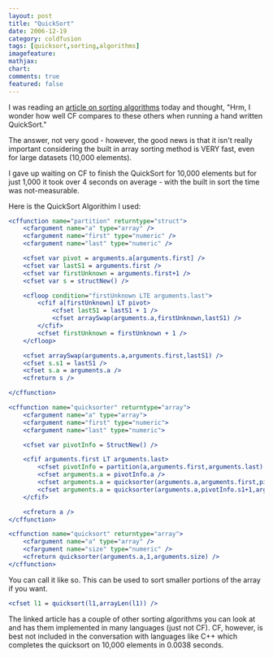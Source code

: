 ```yaml
---
layout: post
title: "QuickSort"
date: 2006-12-19
category: coldfusion
tags: [quicksort,sorting,algorithms]
imagefeature:
mathjax:
chart:
comments: true
featured: false
---
```

I was reading an [article on sorting algorithms](http://yagni.com/combsort/)
today and thought, "Hrm, I wonder how well CF compares to these others when
running a hand written QuickSort."

The answer, not very good - however, the good news is that it isn't really
important considering the built in array sorting method is VERY fast, even for
large datasets (10,000 elements).

I gave up waiting on CF to finish the QuickSort for 10,000 elements but for
just 1,000 it took over 4 seconds on average - with the built in sort the time
was not-measurable.

Here is the QuickSort Algorithim I used:


```cfc
<cffunction name="partition" returntype="struct">
	<cfargument name="a" type="array" />
	<cfargument name="first" type="numeric" />
	<cfargument name="last" type="numeric" />

	<cfset var pivot = arguments.a[arguments.first] />
	<cfset var lastS1 = arguments.first />
	<cfset var firstUnknown = arguments.first+1 />
	<cfset var s = structNew() />

	<cfloop condition="firstUnknown LTE arguments.last">
		<cfif a[firstUnknown] LT pivot>
			<cfset lastS1 = lastS1 + 1 />
			<cfset arraySwap(arguments.a,firstUnknown,lastS1) />
		</cfif>
		<cfset firstUnknown = firstUnknown + 1 />
	</cfloop>

	<cfset arraySwap(arguments.a,arguments.first,lastS1) />
	<cfset s.s1 = lastS1 />
	<cfset s.a = arguments.a />
	<cfreturn s />

</cffunction>

<cffunction name="quicksorter" returntype="array">
	<cfargument name="a" type="array">
	<cfargument name="first" type="numeric">
	<cfargument name="last" type="numeric">

	<cfset var pivotInfo = StructNew() />

	<cfif arguments.first LT arguments.last>
		<cfset pivotInfo = partition(a,arguments.first,arguments.last) />
		<cfset arguments.a = pivotInfo.a />
		<cfset arguments.a = quicksorter(arguments.a,arguments.first,pivotInfo.s1-1) />
		<cfset arguments.a = quicksorter(arguments.a,pivotInfo.s1+1,arguments.last) />
	</cfif>

	<cfreturn a />
</cffunction>

<cffunction name="quicksort" returntype="array">
	<cfargument name="a" type="array" />
	<cfargument name="size" type="numeric" />
	<cfreturn quicksorter(arguments.a,1,arguments.size) />
</cffunction>

```


You can call it like so. This can be used to sort smaller portions of the
array if you want.

```cfc
<cfset l1 = quicksort(l1,arrayLen(l1)) />

```


The linked article has a couple of other sorting algorithms you can look at
and has them implemented in many languages (just not CF). CF, however, is best
not included in the conversation with languages like C++ which completes the
quicksort on 10,000 elements in 0.0038 seconds.
